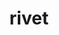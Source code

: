 ---
title: "rivet"
layout: cache
categories: [package, develop]
meta: {"compilers": ["gcc@=11.4.0"], "num_specs": 20, "num_specs_by_stack": {"hep": 18, "root": 20}, "oss": ["ubuntu22.04"], "platforms": ["linux"], "stacks": ["hep", "root"], "targets": ["x86_64_v3"], "versions": ["4.0.2"]}
spec_details: [{"compiler": "gcc@=11.4.0", "hash": "33sn2jhck2h45bjkixevygfyeh6zlu6w", "os": "ubuntu22.04", "platform": "linux", "size": "-", "stacks": ["hep", "root"], "target": "x86_64_v3", "variants": ["build_system=autotools", "hepmc=3", "patches=e1ff65c"], "versions": ["4.0.2"]}, {"compiler": "gcc@=11.4.0", "hash": "3vtm3lfods2hswe4k2ufbmahjmx6bnxl", "os": "ubuntu22.04", "platform": "linux", "size": "-", "stacks": ["root"], "target": "x86_64_v3", "variants": ["build_system=autotools", "hepmc=3", "patches=e1ff65c"], "versions": ["4.0.2"]}, {"compiler": "gcc@=11.4.0", "hash": "3wokrvurotx4pdpuoe3jh4exh4szp7an", "os": "ubuntu22.04", "platform": "linux", "size": "-", "stacks": ["hep", "root"], "target": "x86_64_v3", "variants": ["build_system=autotools", "hepmc=3", "patches=e1ff65c"], "versions": ["4.0.2"]}, {"compiler": "gcc@=11.4.0", "hash": "56rtfdxlxhascs32nzsgnsv2vflkytdu", "os": "ubuntu22.04", "platform": "linux", "size": "-", "stacks": ["hep", "root"], "target": "x86_64_v3", "variants": ["build_system=autotools", "hepmc=3", "patches=e1ff65c"], "versions": ["4.0.2"]}, {"compiler": "gcc@=11.4.0", "hash": "5fwudixmzgk77f77it4fxn4s6tq6ylp7", "os": "ubuntu22.04", "platform": "linux", "size": "-", "stacks": ["hep", "root"], "target": "x86_64_v3", "variants": ["build_system=autotools", "hepmc=3", "patches=e1ff65c"], "versions": ["4.0.2"]}, {"compiler": "gcc@=11.4.0", "hash": "5pv4duxoshgl2dfujaz43iidtbecxc5y", "os": "ubuntu22.04", "platform": "linux", "size": "-", "stacks": ["hep", "root"], "target": "x86_64_v3", "variants": ["build_system=autotools", "hepmc=3", "patches=e1ff65c"], "versions": ["4.0.2"]}, {"compiler": "gcc@=11.4.0", "hash": "5vpkj22df7neyqnphtvsxsdbc3bg2csk", "os": "ubuntu22.04", "platform": "linux", "size": "-", "stacks": ["hep", "root"], "target": "x86_64_v3", "variants": ["build_system=autotools", "hepmc=3", "patches=e1ff65c"], "versions": ["4.0.2"]}, {"compiler": "gcc@=11.4.0", "hash": "5xt4ry62xklfe5lsnlgxj5dwrrdqvlgs", "os": "ubuntu22.04", "platform": "linux", "size": "-", "stacks": ["hep", "root"], "target": "x86_64_v3", "variants": ["build_system=autotools", "hepmc=3", "patches=e1ff65c"], "versions": ["4.0.2"]}, {"compiler": "gcc@=11.4.0", "hash": "bf4k5o7nunis7asebgrbwfqdp3gaq6ii", "os": "ubuntu22.04", "platform": "linux", "size": "-", "stacks": ["hep", "root"], "target": "x86_64_v3", "variants": ["build_system=autotools", "hepmc=3", "patches=e1ff65c"], "versions": ["4.0.2"]}, {"compiler": "gcc@=11.4.0", "hash": "f46ihjgvk7lidfkwdugjtfnxccmbfg2u", "os": "ubuntu22.04", "platform": "linux", "size": "-", "stacks": ["hep", "root"], "target": "x86_64_v3", "variants": ["build_system=autotools", "hepmc=3", "patches=e1ff65c"], "versions": ["4.0.2"]}, {"compiler": "gcc@=11.4.0", "hash": "ims3woyhcbpquai3i5faa3lfzuwkta2y", "os": "ubuntu22.04", "platform": "linux", "size": "-", "stacks": ["hep", "root"], "target": "x86_64_v3", "variants": ["build_system=autotools", "hepmc=3", "patches=e1ff65c"], "versions": ["4.0.2"]}, {"compiler": "gcc@=11.4.0", "hash": "iuhsgknltzwpjdrrkxtnynbppmbzdnqn", "os": "ubuntu22.04", "platform": "linux", "size": "-", "stacks": ["root"], "target": "x86_64_v3", "variants": ["build_system=autotools", "hepmc=3", "patches=e1ff65c"], "versions": ["4.0.2"]}, {"compiler": "gcc@=11.4.0", "hash": "j5mrlfcgrxri622q3rivh3pvxqibsit4", "os": "ubuntu22.04", "platform": "linux", "size": "-", "stacks": ["hep", "root"], "target": "x86_64_v3", "variants": ["build_system=autotools", "hepmc=3", "patches=e1ff65c"], "versions": ["4.0.2"]}, {"compiler": "gcc@=11.4.0", "hash": "kungeyqq7ydnnf3x5bdcjbyc5iqdg3ib", "os": "ubuntu22.04", "platform": "linux", "size": "-", "stacks": ["hep", "root"], "target": "x86_64_v3", "variants": ["build_system=autotools", "hepmc=3", "patches=e1ff65c"], "versions": ["4.0.2"]}, {"compiler": "gcc@=11.4.0", "hash": "l7qzld2kbxhclnkz4wdtslrbks2ud4bk", "os": "ubuntu22.04", "platform": "linux", "size": "-", "stacks": ["hep", "root"], "target": "x86_64_v3", "variants": ["build_system=autotools", "hepmc=3", "patches=e1ff65c"], "versions": ["4.0.2"]}, {"compiler": "gcc@=11.4.0", "hash": "odil5nded3l43ppvy2ud44pdrlww7qyt", "os": "ubuntu22.04", "platform": "linux", "size": "-", "stacks": ["hep", "root"], "target": "x86_64_v3", "variants": ["build_system=autotools", "hepmc=3", "patches=e1ff65c"], "versions": ["4.0.2"]}, {"compiler": "gcc@=11.4.0", "hash": "ohv6wfyoyicxs6wnoa5ywoxt66fsh4m5", "os": "ubuntu22.04", "platform": "linux", "size": "-", "stacks": ["hep", "root"], "target": "x86_64_v3", "variants": ["build_system=autotools", "hepmc=3", "patches=e1ff65c"], "versions": ["4.0.2"]}, {"compiler": "gcc@=11.4.0", "hash": "qwmfgd3zp6wd5e77cm5yper76qlkuygi", "os": "ubuntu22.04", "platform": "linux", "size": "-", "stacks": ["hep", "root"], "target": "x86_64_v3", "variants": ["build_system=autotools", "hepmc=3", "patches=e1ff65c"], "versions": ["4.0.2"]}, {"compiler": "gcc@=11.4.0", "hash": "zhavpibzignhujwwfzzdh74py5hpz5iy", "os": "ubuntu22.04", "platform": "linux", "size": "-", "stacks": ["hep", "root"], "target": "x86_64_v3", "variants": ["build_system=autotools", "hepmc=3", "patches=e1ff65c"], "versions": ["4.0.2"]}, {"compiler": "gcc@=11.4.0", "hash": "zunvkzyqdubos67pgjeer3fjllugtaou", "os": "ubuntu22.04", "platform": "linux", "size": "-", "stacks": ["hep", "root"], "target": "x86_64_v3", "variants": ["build_system=autotools", "hepmc=3", "patches=e1ff65c"], "versions": ["4.0.2"]}]
---